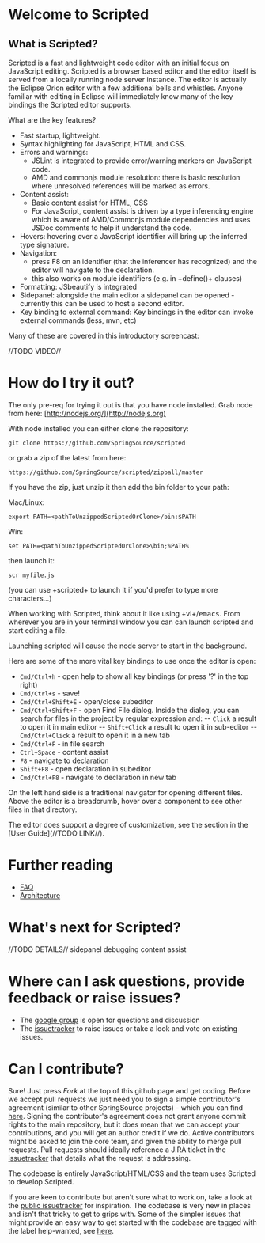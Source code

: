 # Welcome to Scripted

## What is Scripted?

Scripted is a fast and lightweight code editor with an initial focus on JavaScript editing.  Scripted is a browser based editor
and the editor itself is served from a locally running node server instance.  The editor is actually the Eclipse Orion editor with
a few additional bells and whistles. Anyone familiar with editing in Eclipse will immediately know many of the key bindings
the Scripted editor supports.

What are the key features?

- Fast startup, lightweight.
- Syntax highlighting for JavaScript, HTML and CSS.
- Errors and warnings: 
	- JSLint is integrated to provide error/warning markers on JavaScript code.
	- AMD and commonjs module resolution: there is basic resolution where unresolved references will be marked as errors.
- Content assist:
	- Basic content assist for HTML, CSS
	- For JavaScript, content assist is driven by a type inferencing engine which is aware of AMD/Commonjs module 
dependencies and uses JSDoc comments to help it understand the code.
- Hovers: hovering over a JavaScript identifier will bring up the inferred type signature.
- Navigation: 
	- press F8 on an identifier (that the inferencer has recognized) and the editor will navigate to the declaration.
	- this also works on module identifiers (e.g. in +define()+ clauses)
- Formatting: JSbeautify is integrated
- Sidepanel: alongside the main editor a sidepanel can be opened - currently this can be used to host a second editor.
- Key binding to external command: Key bindings in the editor can invoke external commands (less, mvn, etc)

Many of these are covered in this introductory screencast:

//TODO VIDEO//

# How do I try it out?

The only pre-req for trying it out is that you have node installed. Grab node from here: [http://nodejs.org/](http://nodejs.org)

With node installed you can either clone the repository:

	git clone https://github.com/SpringSource/scripted

or grab a zip of the latest from here:

	https://github.com/SpringSource/scripted/zipball/master

If you have the zip, just unzip it then add the bin folder to your path:

Mac/Linux:

	export PATH=<pathToUnzippedScriptedOrClone>/bin:$PATH

Win:

	set PATH=<pathToUnzippedScriptedOrClone>\bin;%PATH%

then launch it:

	scr myfile.js

(you can use +scripted+ to launch it if you'd prefer to type more characters...)

When working with Scripted, think about it like using +vi+/<tt>emacs</tt>. From wherever you are in your terminal window you can
can launch scripted and start editing a file.

Launching scripted will cause the node server to start in the background.

Here are some of the more vital key bindings to use once the editor is open:

- `Cmd/Ctrl+h` - open help to show all key bindings (or press '?' in the top right)
- `Cmd/Ctrl+s` - save!
- `Cmd/Ctrl+Shift+E` - open/close subeditor
- `Cmd/Ctrl+Shift+F` - open Find File dialog. Inside the dialog, you can search for files in the project by regular expression and:
-- `Click` a result to open it in main editor
-- `Shift+Click` a result to open it in sub-editor
-- `Cmd/Ctrl+Click` a result to open it in a new tab
- `Cmd/Ctrl+F` - in file search
- `Ctrl+Space` - content assist
- `F8` - navigate to declaration
- `Shift+F8` - open declaration in subeditor
- `Cmd/Ctrl+F8` - navigate to declaration in new tab

On the left hand side is a traditional navigator for opening different files. Above the editor is a breadcrumb, hover over a component to see other files in that directory.

The editor does support a degree of customization, see the section in the [User Guide](//TODO LINK//).

# Further reading

- [FAQ](https://github.com/SpringSource/scripted/wiki/FAQ)
- [Architecture](https://github.com/SpringSource/scripted/wiki/Architecture)

# What's next for Scripted?

//TODO DETAILS//
sidepanel
debugging
content assist


# Where can I ask questions, provide feedback or raise issues?

- The [google group](https://groups.google.com/forum/#!forum/scripted-editor) is open for questions and discussion
- The [issuetracker](https://issuetracker.springsource.com/browse/scripted) to raise issues or take a look and vote on existing issues.

# Can I contribute?

Sure! Just press *Fork* at the top of this github page and get coding. Before we accept pull requests we just need you to sign a simple contributor's
agreement (similar to other SpringSource projects) - which you can find [here](https://support.springsource.com/spring_committer_signup). Signing the contributor's agreement does not grant anyone commit rights to the main repository, but it does mean that we can accept your contributions, and you will get an author credit if we do. Active contributors might be asked to join the core team, and given the ability to merge pull requests.
Pull requests should ideally reference a JIRA ticket in the [issuetracker](https://issuetracker.springsource.com/browse/SCRIPTED) that details what the request is addressing.

The codebase is entirely JavaScript/HTML/CSS and the team uses Scripted to develop Scripted.

If you are keen to contribute but aren't sure what to work on, take a look at the [public issuetracker](https://issuetracker.springsource.com/browse/SCRIPTED) for inspiration.
The codebase is very new in places and isn't that tricky to get to grips with. Some of the simpler issues that might provide an easy way to get started with the codebase are tagged with the label help-wanted, see [here](https://issuetracker.springsource.com/secure/IssueNavigator.jspa?reset=true&jqlQuery=project+%3D+SCRIPTED+AND+labels+%3D+help-wanted+AND+status+in+%28Open%2C+%22In+Progress%22%2C+Reopened%29+ORDER+BY+key+ASC%2C+priority+DESC).
